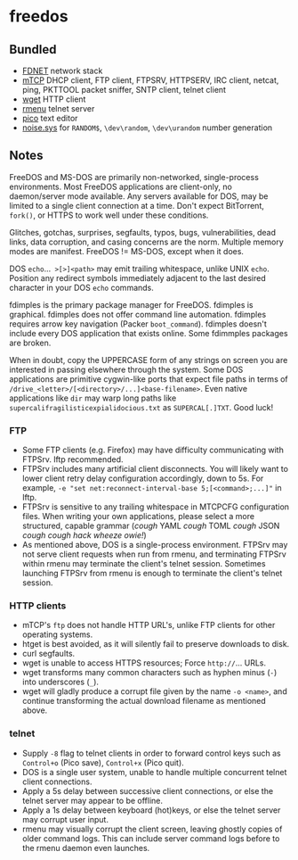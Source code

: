 # freedos

## Bundled

* [FDNET](https://www.ibiblio.org/pub/micro/pc-stuff/freedos/files/distributions/1.2/repos/pkg-html/fdnet.html) network stack
* [mTCP](https://www.ibiblio.org/pub/micro/pc-stuff/freedos/files/distributions/1.2/repos/pkg-html/mtcp.html) DHCP client, FTP client, FTPSRV, HTTPSERV, IRC client, netcat, ping, PKTTOOL packet sniffer, SNTP client, telnet client
* [wget](https://www.ibiblio.org/pub/micro/pc-stuff/freedos/files/distributions/1.2/repos/pkg-html/wget.html) HTTP client
* [rmenu](https://www.bttr-software.de/products/jhoffmann/#rmenu) telnet server
* [pico](https://www.ibiblio.org/pub/micro/pc-stuff/freedos/files/distributions/1.2/repos/pkg-html/pico.html) text editor
* [noise.sys](http://www.rahul.net/dkaufman/) for `RANDOM$`, `\dev\random`, `\dev\urandom` number generation

## Notes

FreeDOS and MS-DOS are primarily non-networked, single-process environments. Most FreeDOS applications are client-only, no daemon/server mode available. Any servers available for DOS, may be limited to a single client connection at a time. Don't expect BitTorrent, `fork()`, or HTTPS to work well under these conditions.

Glitches, gotchas, surprises, segfaults, typos, bugs, vulnerabilities, dead links, data corruption, and casing concerns are the norm. Multiple memory modes are manifest. FreeDOS != MS-DOS, except when it does.

DOS `echo`...` >[>]<path>` may emit trailing whitespace, unlike UNIX `echo`. Position any redirect symbols immediately adjacent to the last desired character in your DOS `echo` commands.

fdimples is the primary package manager for FreeDOS. fdimples is graphical. fdimples does not offer command line automation. fdimples requires arrow key navigation (Packer `boot_command`). fdimples doesn't include every DOS application that exists online. Some fdimmples packages are broken.

When in doubt, copy the UPPERCASE form of any strings on screen you are interested in passing elsewhere through the system. Some DOS applications are primitive cygwin-like ports that expect file paths in terms of `/drive_<letter>/[<directory>/...]<base-filename>`. Even native applications like `dir` may warp long paths like `supercalifragilisticexpialidocious.txt` as `SUPERCAL[.]TXT`. Good luck!

### FTP

* Some FTP clients (e.g. Firefox) may have difficulty communicating with FTPSrv. lftp recommended.
* FTPSrv includes many artificial client disconnects. You will likely want to lower client retry delay configuration accordingly, down to 5s. For example, `-e "set net:reconnect-interval-base 5;[<command>;...]"` in lftp.
* FTPSrv is sensitive to any trailing whitespace in MTCPCFG configuration files. When writing your own applications, please select a more structured, capable grammar (*cough* YAML *cough* TOML *cough* JSON *cough* *cough* *hack* *wheeze* *owie!*)
* As mentioned above, DOS is a single-process environment. FTPSrv may not serve client requests when run from rmenu, and terminating FTPSrv within rmenu may terminate the client's telnet session. Sometimes launching FTPSrv from rmenu is enough to terminate the client's telnet session.

### HTTP clients

* mTCP's `ftp` does not handle HTTP URL's, unlike FTP clients for other operating systems.
* htget is best avoided, as it will silently fail to preserve downloads to disk.
* curl segfaults.
* wget is unable to access HTTPS resources; Force `http://`... URLs.
* wget transforms many common characters such as hyphen minus (`-`) into underscores (`_`).
* wget will gladly produce a corrupt file given by the name `-o <name>`, and continue transforming the actual download filename as mentioned above.

### telnet

* Supply `-8` flag to telnet clients in order to forward control keys such as `Control+o` (Pico save), `Control+x` (Pico quit).
* DOS is a single user system, unable to handle multiple concurrent telnet client connections.
* Apply a 5s delay between successive client connections, or else the telnet server may appear to be offline.
* Apply a 1s delay between keyboard (hot)keys, or else the telnet server may corrupt user input.
* rmenu may visually corrupt the client screen, leaving ghostly copies of older command logs. This can include server command logs before to the rmenu daemon even launches.
